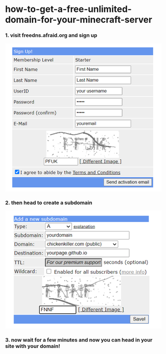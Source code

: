 # how-to-get-a-free-unlimited-domain-for-your-minecraft-server
<h3>1. visit freedns.afraid.org and sign up</h3>
<img src="ac94fe0f-2856-4a26-a29f-b84361a1350e.png" alt="picture">
<h3>2. then head to create a subdomain</h3>
<img src="f72c4895-e5d3-4e5c-a142-33b407331f0c.png" alt="picture">
<h3>3. now wait for a few minutes and now you can head in your site with your domain!</h3>
